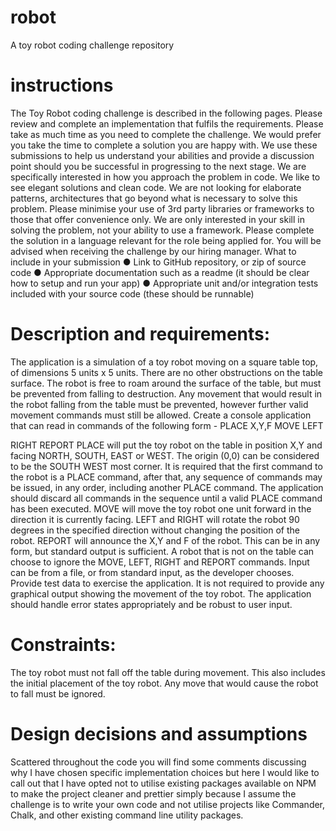# robot
A toy robot coding challenge repository


# instructions
The Toy Robot coding challenge is described in the following pages. Please review and complete an implementation that
fulfils the requirements. Please take as much time as you need to complete the challenge. We would prefer you take the
time to complete a solution you are happy with.
We use these submissions to help us understand your abilities and provide a discussion point should you be successful
in progressing to the next stage. We are specifically interested in how you approach the problem in code. We like to see
elegant solutions and clean code. We are not looking for elaborate patterns, architectures that go beyond what is
necessary to solve this problem. Please minimise your use of 3rd party libraries or frameworks to those that offer
convenience only. We are only interested in your skill in solving the problem, not your ability to use a framework.
Please complete the solution in a language relevant for the role being applied for. You will be advised when receiving the
challenge by our hiring manager.
What to include in your submission
● Link to GitHub repository, or zip of source code
● Appropriate documentation such as a readme (it should be clear how to setup and run your app)
● Appropriate unit and/or integration tests included with your source code (these should be runnable)

# Description and requirements:
The application is a simulation of a toy robot moving on a square table top, of dimensions 5 units x 5 units. There are no
other obstructions on the table surface. The robot is free to roam around the surface of the table, but must be prevented
from falling to destruction. Any movement that would result in the robot falling from the table must be prevented,
however further valid movement commands must still be allowed.
Create a console application that can read in commands of the following form -
PLACE X,Y,F
MOVE
LEFT

RIGHT
REPORT
PLACE will put the toy robot on the table in position X,Y and facing NORTH, SOUTH, EAST or WEST. The origin (0,0)
can be considered to be the SOUTH WEST most corner. It is required that the first command to the robot is a PLACE
command, after that, any sequence of commands may be issued, in any order, including another PLACE command. The
application should discard all commands in the sequence until a valid PLACE command has been executed.
MOVE will move the toy robot one unit forward in the direction it is currently facing.
LEFT and RIGHT will rotate the robot 90 degrees in the specified direction without changing the position of the robot.
REPORT will announce the X,Y and F of the robot. This can be in any form, but standard output is sufficient.
A robot that is not on the table can choose to ignore the MOVE, LEFT, RIGHT and REPORT commands.
Input can be from a file, or from standard input, as the developer chooses.
Provide test data to exercise the application.
It is not required to provide any graphical output showing the movement of the toy robot.
The application should handle error states appropriately and be robust to user input.
# Constraints:
The toy robot must not fall off the table during movement. This also includes the initial placement of the toy robot. Any
move that would cause the robot to fall must be ignored.

# Design decisions and assumptions
Scattered throughout the code you will find some comments discussing why I have chosen specific implementation choices but here I would like to call out that I have opted not to utilise existing packages available on NPM to make the project cleaner and prettier simply because I assume the challenge is to write your own code and not utilise projects like Commander, Chalk, and other existing command line utility packages.
